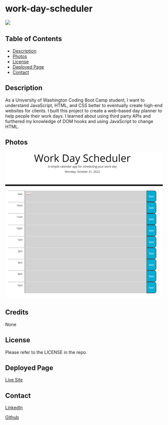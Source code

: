 # work-day-scheduler

![](https://img.shields.io/badge/JavaScript-yellow.svg?style=for-the-badge)

## Table of Contents

-   [Description](#description)
-   [Photos](#photos)
-   [License](#license)
-   [Deployed Page](#deployed-page)
-   [Contact](#contact)

## Description

As a University of Washington Coding Boot Camp student, I want to understand JavaScript, HTML, and CSS better to eventually create high-end websites for clients. I built this project to create a web-based day planner to help people their work days. I learned about using third party APIs and furthered my knowledge of DOM hooks and using JavaScript to change HTML.

## Photos

![The splash screen presents the user with instructions and options to either start the quiz or view the current highscores.](./assets/preview.png)

## Credits

None

## License

Please refer to the LICENSE in the repo.

## Deployed Page

<a href="https://vlad-kronk.github.io/work-day-scheduler/">Live Site</a>

## Contact

<a href="https://www.linkedin.com/in/jmeyers6/" >LinkedIn</a>

<a href="https://github.com/vlad-kronk">Github</a>
